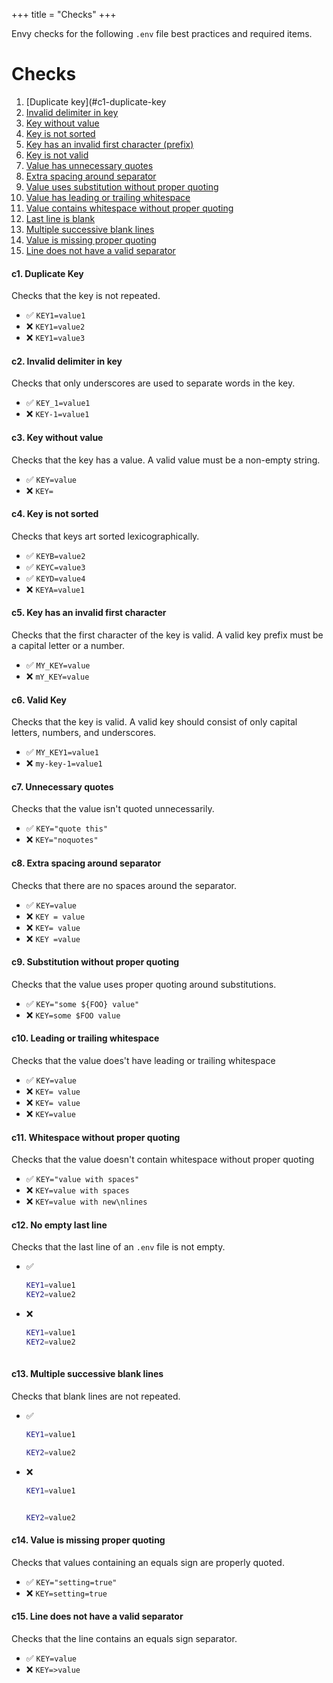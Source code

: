 +++
title = "Checks"
+++

Envy checks for the following `.env` file best practices and required items.

# Checks

1. [Duplicate key](#c1-duplicate-key
2. [Invalid delimiter in key](#c2-invalid-delimiter-in-key)
3. [Key without value](#c3-key-without-value)
4. [Key is not sorted](#c4-key-is-not-sorted)
5. [Key has an invalid first character (prefix)](#c5-key-has-an-invalid-first-character)
6. [Key is not valid](#c6-valid-key)
7. [Value has unnecessary quotes](#c7-unnecessary-quotes)
8. [Extra spacing around separator](#c8-extra-spacing-around-separator)
9. [Value uses substitution without proper quoting](#c9-substitution-without-proper-quoting)
10. [Value has leading or trailing whitespace](#c10-leading-or-trailing-whitespace)
11. [Value contains whitespace without proper quoting](#c11-whitespace-without-proper-quoting)
12. [Last line is blank](#c12-no-empty-last-line)
13. [Multiple successive blank lines](#c13-multiple-successive-blank-lines)
14. [Value is missing proper quoting](#c14-value-is-missing-proper-quoting)
15. [Line does not have a valid separator](#c15-line-does-not-have-a-valid-separator)

#### c1. Duplicate Key

Checks that the key is not repeated.

- :white_check_mark: `KEY1=value1`
- :x: `KEY1=value2`
- :x: `KEY1=value3`

#### c2. Invalid delimiter in key

Checks that only underscores are used to separate words in the key.

- :white_check_mark: `KEY_1=value1`
- :x: `KEY-1=value1`

#### c3. Key without value

Checks that the key has a value. A valid value must be a non-empty string.

- :white_check_mark: `KEY=value`
- :x: `KEY=`

#### c4. Key is not sorted

Checks that keys art sorted lexicographically.

- :white_check_mark: `KEYB=value2`
- :white_check_mark: `KEYC=value3`
- :white_check_mark: `KEYD=value4`
- :x: `KEYA=value1`

#### c5. Key has an invalid first character

Checks that the first character of the key is valid. A valid key prefix must be a capital letter or a number.

- :white_check_mark: `MY_KEY=value`
- :x: `mY_KEY=value`

#### c6. Valid Key

Checks that the key is valid. A valid key should consist of only capital letters, numbers, and underscores.

- :white_check_mark: `MY_KEY1=value1`
- :x: `my-key-1=value1`

#### c7. Unnecessary quotes

Checks that the value isn't quoted unnecessarily.

- :white_check_mark: `KEY="quote this"`
- :x: `KEY="noquotes"`

#### c8. Extra spacing around separator

Checks that there are no spaces around the separator.

- :white_check_mark: `KEY=value`
- :x: `KEY = value`
- :x: `KEY= value`
- :x: `KEY =value`

#### c9. Substitution without proper quoting

Checks that the value uses proper quoting around substitutions.

- :white_check_mark: `KEY="some ${FOO} value"`
- :x: `KEY=some $FOO value`

#### c10. Leading or trailing whitespace

Checks that the value does't have leading or trailing whitespace

- :white_check_mark: `KEY=value`
- :x: `KEY= value`
- :x: `KEY= value `
- :x: `KEY=value `

#### c11. Whitespace without proper quoting

Checks that the value doesn't contain whitespace without proper quoting

- :white_check_mark: `KEY="value with spaces"`
- :x: `KEY=value with spaces`
- :x: `KEY=value with new\nlines`

#### c12. No empty last line

Checks that the last line of an `.env` file is not empty.

- :white_check_mark:

  ```bash
  KEY1=value1
  KEY2=value2
  ```

- :x:

  ```bash
  KEY1=value1
  KEY2=value2
   
  ```

#### c13. Multiple successive blank lines

Checks that blank lines are not repeated.

- :white_check_mark:

  ```bash
  KEY1=value1

  KEY2=value2
  ```

- :x:

  ```bash
  KEY1=value1


  KEY2=value2 
  ```

#### c14. Value is missing proper quoting

Checks that values containing an equals sign are properly quoted.

- :white_check_mark: `KEY="setting=true"`
- :x: `KEY=setting=true`

#### c15. Line does not have a valid separator

Checks that the line contains an equals sign separator.

- :white_check_mark: `KEY=value`
- :x: `KEY=>value`
